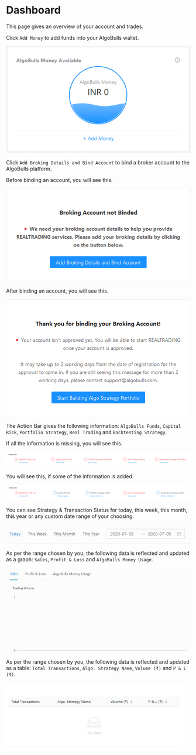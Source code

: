 # Dashboard

This page gives an overview of your account and trades.

Click `Add Money` to add funds into your AlgoBulls wallet.

![Dashboard](imgs/dashboard-1.png)

Click `Add Broking Details and Bind Account` to bind a broker account to the AlgoBulls platform.

Before binding an account, you will see this.

![Dashboard](imgs/dashboard-2-1.png)

After binding an account, you will see this.

![Dashboard](imgs/dashboard-2-2.png)

The Action Bar gives the following information: `AlgoBulls Funds`, `Capital Risk`, `Portfolio Strategy`, `Real Trading` and `Backtesting Strategy`.

If all the information is missing, you will see this. 

![Dashboard](imgs/dashboard-3-1.png)

You will see this, if some of the information is added.

![Dashboard](imgs/dashboard-3-2.png)

You can see Strategy & Transaction Status for today, this week, this month, this year or any custom date range of your choosing.

![Dashboard](imgs/dashboard-4.gif)

As per the range chosen by you, the following data is reflected and updated as a graph: `Sales`, `Profit & Loss` and `AlgoBulls Money Usage`.

![Dashboard](imgs/dashboard-5.gif)

As per the range chosen by you, the following data is reflected and updated as a table: `Total Transactions`, `Algo. Strategy Name`, `Volume (₹)` and `P & L (₹)`.

![Dashboard](imgs/dashboard-6.png)
